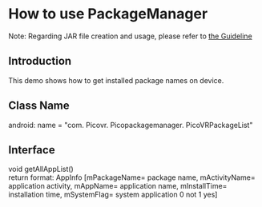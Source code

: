 # How to use PackageManager

Note: Regarding JAR file creation and usage, please refer to [the Guideline](https://github.com/PicoSupport/PicoSupport/blob/master/How_to_use_JAR_file_in_Unity_project_on_Pico_device.docx)

## Introduction
This demo shows how to get installed package names on device.

## Class Name
android: name = "com. Picovr. Picopackagemanager. PicoVRPackageList"

## Interface
  void getAllAppList()<br>
  return format:
  AppInfo [mPackageName= package name, mActivityName= application activity, mAppName= application name, mInstallTime= installation time, mSystemFlag= system application 0 not 1 yes]

